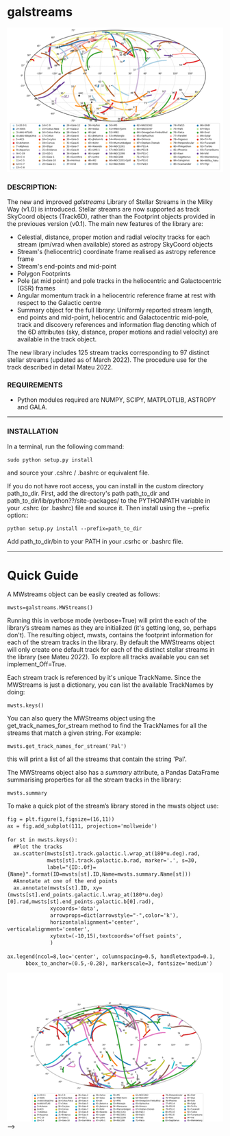 # **galstreams**

![see plot here](examples/fig_all_streams_lib.png?raw=true "galstreams 04-2022")

### DESCRIPTION:

The new and improved *galstreams* Library of Stellar Streams in the Milky Way (v1.0) is introduced. Stellar streams are now supported as track SkyCoord objects (Track6D), rather than the Footprint objects provided in the previoues version (v0.1). The main new features of the library are:

-  Celestial, distance, proper motion and radial velocity tracks for each stream (pm/vrad when available) stored as astropy SkyCoord objects
-  Stream's (heliocentric) coordinate frame realised as astropy reference frame
-  Stream's end-points and mid-point
- Polygon Footprints
-  Pole (at mid point) and pole tracks in the heliocentric and Galactocentric (GSR) frames
-  Angular momentum track in a heliocentric reference frame at rest with respect to the Galactic centre
-  Summary object for the full library: Uniformly reported stream length, end points and mid-point, heliocentric and Galactocentric mid-pole, track and discovery references and information flag denoting which of the 6D attributes (sky, distance, proper motions and radial velocity) are available in the track object.

The new library includes 125 stream tracks corresponding to 97 distinct stellar streams (updated as of March 2022). The procedure use for the track  described in detail Mateu 2022.

### REQUIREMENTS

- Python modules required are NUMPY, SCIPY, MATPLOTLIB, ASTROPY and GALA.

----------

### INSTALLATION

In a terminal, run the following command:

    sudo python setup.py install

and source your .cshrc / .bashrc or equivalent file.

If you do not have root access, you can install in the custom directory path_to_dir.
First, add the directory's path path_to_dir and path_to_dir/lib/python??/site-packages/
to the PYTHONPATH variable in your .cshrc (or .bashrc) file and source it. Then install using the --prefix option::

    python setup.py install --prefix=path_to_dir

Add path_to_dir/bin to your PATH in your .csrhc or .bashrc file.

----------
# Quick Guide

A MWstreams object can be easily created as follows:

	mwsts=galstreams.MWStreams()

Running this in verbose mode (verbose=True) will print the each of the library’s stream names as they are initialized (it's getting long, so, perhaps don't). The resulting object, mwsts, contains the footprint information for each of the stream tracks in the library. By default the MWStreams object will only create one default track for each of the distinct stellar streams in the library (see Mateu 2022). To explore all tracks available you can set implement_Off=True.

Each stream track is referenced by it's unique TrackName. Since the MWStreams is just a dictionary, you can list the available TrackNames by doing:

    mwsts.keys()

You can also query the MWStreams object using the get_track_names_for_stream method to find the TrackNames for all the streams that match a given string. For example:

    mwsts.get_track_names_for_stream('Pal')

this will print a list of all the streams that contain the string 'Pal'.

The MWStreams object also has a *summary* attribute, a Pandas DataFrame summarising properties for all the stream tracks in the library:

    mwsts.summary


To make a quick plot of the stream’s library stored in the mwsts object use:

    fig = plt.figure(1,figsize=(16,11))
    ax = fig.add_subplot(111, projection='mollweide')

    for st in mwsts.keys():
      #Plot the tracks  
      ax.scatter(mwsts[st].track.galactic.l.wrap_at(180*u.deg).rad,
                 mwsts[st].track.galactic.b.rad, marker='.', s=30,
                 label="{ID:.0f}={Name}".format(ID=mwsts[st].ID,Name=mwsts.summary.Name[st]))
      #Annotate at one of the end points  
      ax.annotate(mwsts[st].ID, xy=(mwsts[st].end_points.galactic.l.wrap_at(180*u.deg)[0].rad,mwsts[st].end_points.galactic.b[0].rad),
                  xycoords='data',
                  arrowprops=dict(arrowstyle="-",color='k'),
                  horizontalalignment='center', verticalalignment='center',
                  xytext=(-10,15),textcoords='offset points',
                  )

    ax.legend(ncol=8,loc='center', columnspacing=0.5, handletextpad=0.1,
          bbox_to_anchor=(0.5,-0.28), markerscale=3, fontsize='medium')

![see plot here](examples/quickex.png?raw=true "Example plot for galstreams") -->


